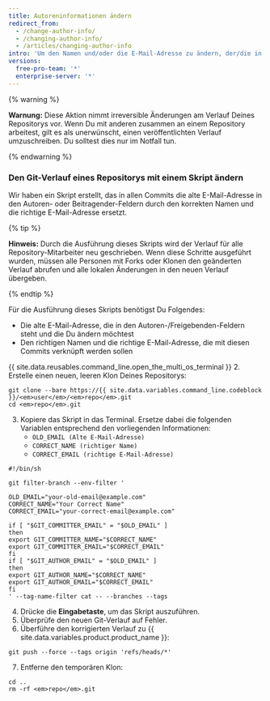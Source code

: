 ```yaml
---
title: Autoreninformationen ändern
redirect_from:
  - /change-author-info/
  - /changing-author-info/
  - /articles/changing-author-info
intro: 'Um den Namen und/oder die E-Mail-Adresse zu ändern, der/die in vorhandenen Commits angegeben ist, musst Du den gesamten Verlauf Deines Git-Repositorys neu schreiben.'
versions:
  free-pro-team: '*'
  enterprise-server: '*'
---
```


{% warning %}

**Warnung:** Diese Aktion nimmt irreversible Änderungen am Verlauf Deines Repositorys vor. Wenn Du mit anderen zusammen an einem Repository arbeitest, gilt es als unerwünscht, einen veröffentlichten Verlauf umzuschreiben. Du solltest dies nur im Notfall tun.

{% endwarning %}

### Den Git-Verlauf eines Repositorys mit einem Skript ändern

Wir haben ein Skript erstellt, das in allen Commits die alte E-Mail-Adresse in den Autoren- oder Beitragender-Feldern durch den korrekten Namen und die richtige E-Mail-Adresse ersetzt.

{% tip %}

**Hinweis:** Durch die Ausführung dieses Skripts wird der Verlauf für alle Repository-Mitarbeiter neu geschrieben. Wenn diese Schritte ausgeführt wurden, müssen alle Personen mit Forks oder Klonen den geänderten Verlauf abrufen und alle lokalen Änderungen in den neuen Verlauf übergeben.

{% endtip %}

Für die Ausführung dieses Skripts benötigst Du Folgendes:

* Die alte E-Mail-Adresse, die in den Autoren-/Freigebenden-Feldern steht und die Du ändern möchtest
* Den richtigen Namen und die richtige E-Mail-Adresse, die mit diesen Commits verknüpft werden sollen

{{ site.data.reusables.command_line.open_the_multi_os_terminal }}
2. Erstelle einen neuen, leeren Klon Deines Repositorys:
  ```shell
  git clone --bare https://{{ site.data.variables.command_line.codeblock }}/<em>user</em>/<em>repo</em>.git
  cd <em>repo</em>.git
  ```
3. Kopiere das Skript in das Terminal. Ersetze dabei die folgenden Variablen entsprechend den vorliegenden Informationen:
    * `OLD_EMAIL (Alte E-Mail-Adresse)`
    * `CORRECT_NAME (richtiger Name)`
    * `CORRECT_EMAIL (richtige E-Mail-Adresse)`

  ```shell
  #!/bin/sh

  git filter-branch --env-filter '

  OLD_EMAIL="your-old-email@example.com"
  CORRECT_NAME="Your Correct Name"
  CORRECT_EMAIL="your-correct-email@example.com"

  if [ "$GIT_COMMITTER_EMAIL" = "$OLD_EMAIL" ]
  then
  export GIT_COMMITTER_NAME="$CORRECT_NAME"
  export GIT_COMMITTER_EMAIL="$CORRECT_EMAIL"
  fi
  if [ "$GIT_AUTHOR_EMAIL" = "$OLD_EMAIL" ]
  then
  export GIT_AUTHOR_NAME="$CORRECT_NAME"
  export GIT_AUTHOR_EMAIL="$CORRECT_EMAIL"
  fi
  ' --tag-name-filter cat -- --branches --tags
  ```

4. Drücke die **Eingabetaste**, um das Skript auszuführen.
5. Überprüfe den neuen Git-Verlauf auf Fehler.
6. Überführe den korrigierten Verlauf zu {{ site.data.variables.product.product_name }}:
  ```shell
  git push --force --tags origin 'refs/heads/*'
  ```
7. Entferne den temporären Klon:
  ```shell
  cd ..
  rm -rf <em>repo</em>.git
  ```
